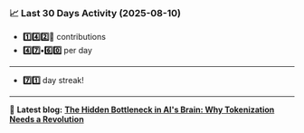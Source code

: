 <!--START_STATS-->
### 📈 Last 30 Days Activity (2025-08-10)  
- **1️⃣4️⃣2️⃣🎱** contributions  
- **4️⃣7️⃣•6️⃣0️⃣** per day
---
- **7️⃣1️⃣** day streak!
---
📝 **Latest blog:** [**The Hidden Bottleneck in AI's Brain: Why Tokenization Needs a Revolution**](https://andriak.com/blog/tokenization-revolution)
<!--END_STATS-->
